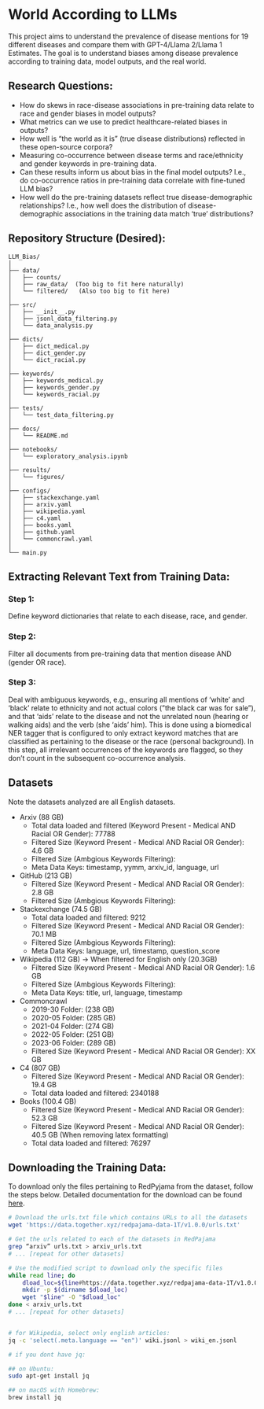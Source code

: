 # World According to LLMs

This project aims to understand the prevalence of disease mentions for 19 different diseases and compare them with GPT-4/Llama 2/Llama 1 Estimates. The goal is to understand biases among disease prevalence according to training data, model outputs, and the real world.

## Research Questions:

- How do skews in race-disease associations in pre-training data relate to race and gender biases in model outputs?
- What metrics can we use to predict healthcare-related biases in outputs?
- How well is “the world as it is” (true disease distributions) reflected in these open-source corpora?
- Measuring co-occurrence between disease terms and race/ethnicity and gender keywords in pre-training data.
- Can these results inform us about bias in the final model outputs? I.e., do co-occurrence ratios in pre-training data correlate with fine-tuned LLM bias?
- How well do the pre-training datasets reflect true disease-demographic relationships? I.e., how well does the distribution of disease-demographic associations in the training data match ‘true’ distributions?

## Repository Structure (Desired):

```
LLM_Bias/
│
├── data/
│   ├── counts/  
│   ├── raw_data/  (Too big to fit here naturally)
│   └── filtered/   (Also too big to fit here)
│
├── src/
│   ├── __init__.py
│   ├── jsonl_data_filtering.py
│   └── data_analysis.py
│
├── dicts/
│   ├── dict_medical.py
│   ├── dict_gender.py
│   └── dict_racial.py
│
├── keywords/
│   ├── keywords_medical.py
│   ├── keywords_gender.py
│   └── keywords_racial.py
│
├── tests/
│   └── test_data_filtering.py
│
├── docs/
│   └── README.md
│
├── notebooks/
│   └── exploratory_analysis.ipynb
│
├── results/
│   └── figures/
│
├── configs/
│   ├── stackexchange.yaml
│   ├── arxiv.yaml
│   ├── wikipedia.yaml
│   ├── c4.yaml
│   ├── books.yaml
│   ├── github.yaml
│   └── commoncrawl.yaml
│
└── main.py
```

## Extracting Relevant Text from Training Data:

### Step 1:
Define keyword dictionaries that relate to each disease, race, and gender.

### Step 2:
Filter all documents from pre-training data that mention disease AND (gender OR race).

### Step 3:
Deal with ambiguous keywords, e.g., ensuring all mentions of ‘white’ and ‘black’ relate to ethnicity and not actual colors (”the black car was for sale”), and that ‘aids’ relate to the disease and not the unrelated noun (hearing or walking aids) and the verb (she ‘aids’ him). This is done using a biomedical NER tagger that is configured to only extract keyword matches that are classified as pertaining to the disease or the race (personal background). In this step, all irrelevant occurrences of the keywords are flagged, so they don’t count in the subsequent co-occurrence analysis.

## Datasets

Note the datasets analyzed are all English datasets. 

- Arxiv (88 GB)
    - Total data loaded and filtered (Keyword Present - Medical AND Racial OR Gender): 77788
    - Filtered Size (Keyword Present - Medical AND Racial OR Gender): 4.6 GB
    - Filtered Size (Ambgious Keywords Filtering):
    - Meta Data Keys: timestamp, yymm, arxiv_id, language, url
- GitHub (213 GB)
    - Filtered Size (Keyword Present - Medical AND Racial OR Gender): 2.8 GB
    - Filtered Size (Ambgious Keywords Filtering): 
- Stackexchange (74.5 GB)
    - Total data loaded and filtered: 9212
    - Filtered Size (Keyword Present - Medical AND Racial OR Gender): 70.1 MB
    - Filtered Size (Ambgious Keywords Filtering):
    - Meta Data Keys: language, url, timestamp, question_score
- Wikipedia (112 GB) -> When filtered for English only (20.3GB)
    - Filtered Size (Keyword Present - Medical AND Racial OR Gender): 1.6 GB
    - Filtered Size (Ambgious Keywords Filtering):
    - Meta Data Keys: title, url, language, timestamp
- Commoncrawl
    - 2019-30 Folder: (238 GB)
    - 2020-05 Folder: (285 GB)
    - 2021-04 Folder: (274 GB)
    - 2022-05 Folder: (251 GB)
    - 2023-06 Folder: (289 GB)
    - Filtered Size (Keyword Present - Medical AND Racial OR Gender): XX GB
- C4 (807 GB)
    - Filtered Size (Keyword Present - Medical AND Racial OR Gender): 19.4 GB
    - Total data loaded and filtered: 2340188
- Books (100.4 GB)
    - Filtered Size (Keyword Present - Medical AND Racial OR Gender): 52.3 GB
    - Filtered Size (Keyword Present - Medical AND Racial OR Gender): 40.5 GB (When removing latex formatting)
    - Total data loaded and filtered: 76297

## Downloading the Training Data:

To download only the files pertaining to RedPyjama from the dataset, follow the steps below. Detailed documentation for the download can be found [here](https://huggingface.co/datasets/togethercomputer/RedPajama-Data-1T).

```bash
# Download the urls.txt file which contains URLs to all the datasets
wget 'https://data.together.xyz/redpajama-data-1T/v1.0.0/urls.txt'

# Get the urls related to each of the datasets in RedPajama
grep “arxiv” urls.txt > arxiv_urls.txt
# ... [repeat for other datasets]

# Use the modified script to download only the specific files
while read line; do
    dload_loc=${line#https://data.together.xyz/redpajama-data-1T/v1.0.0/}
    mkdir -p $(dirname $dload_loc)
    wget "$line" -O "$dload_loc"
done < arxiv_urls.txt
# ... [repeat for other datasets]


# for Wikipedia, select only english articles:
jq -c 'select(.meta.language == "en")' wiki.jsonl > wiki_en.jsonl

# if you dont have jq:

## on Ubuntu:
sudo apt-get install jq

## on macOS with Homebrew:
brew install jq
